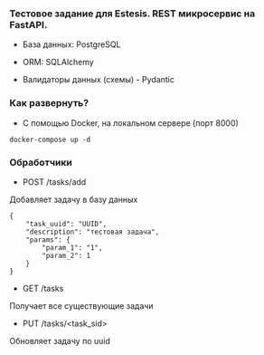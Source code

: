 ### Тестовое задание для Estesis. REST микросервис на FastAPI.


- База данных: PostgreSQL

- ORM: SQLAlchemy

- Валидаторы данных (схемы) - Pydantic

### Как развернуть?

- С помощью Docker, на локальном сервере (порт 8000)

`docker-compose up -d`

### Обработчики

- POST /tasks/add

Добавляет задачу в базу данных 

```
{
    "task_uuid": "UUID",
    "description": "тестовая задача",
    "params": {
        "param_1": "1",
        "param_2": 1
    }
}
```
- GET /tasks

Получает все существующие задачи

- PUT /tasks/<task_sid>

Обновляет задачу по uuid